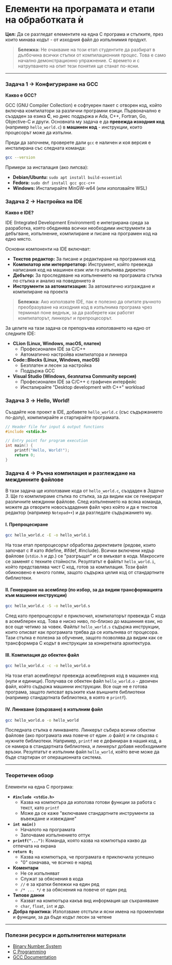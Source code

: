 # Елементи на програмата и етапи на обработката ѝ

**Цел:** Да се разгледат елементите на една C програма и стъпките, през които минава кодът - от изходния файл до изпълнимия продукт.

> **Бележка:** Не очакваме на този етап студентите да разбират в дълбочина всички стъпки от компилационния процес. Това е само начално демонстрационно упражнение. С времето и с натрупването на опит тези понятия ще станат по-ясни.

---

### Задача 1 → Конфигуриране на GCC

**Какво е GCC?**

GCC (GNU Compiler Collection) е софтуерен пакет с отворен код, който включва компилатори за различни програмни езици. Първоначално е създаден за езика **C**, но днес поддържа и Ada, C++, Fortran, Go, Objective-C и други. Основната му задача е да **превежда изходния код** (например `hello_world.c`) в **машинен код** - инструкции, които процесорът може да изпълни.

Преди да започнем, проверете дали `gcc` е наличен и коя версия е инсталирана със следната команда:

```bash
gcc --version
```

Примери за инсталация (ако липсва):

- **Debian/Ubuntu:** `sudo apt install build-essential`
- **Fedora:** `sudo dnf install gcc gcc-c++`
- **Windows:** Инсталирайте MinGW-w64 (или използвайте WSL)

### Задача 2 → Настройка на IDE

**Какво е IDE?**

IDE (Integrated Development Environment) е интегрирана среда за разработка, която обединява всички необходими инструменти за дебъгване, изпълнение, компилиране и писане на програмен код на едно място.

Основни компоненти на IDE включват:

- **Текстов редактор:** За писане и редактиране на програмния код
- **Компилатор или интерпретатор:** Инструмент, който превежда написания код на машинен език или го изпълнява директно
- **Дебъгер:** За проследяване на изпълнението на програмата стъпка по стъпка и анализ на поведението ѝ
- **Инструменти за автоматизация:** За автоматично изграждане и компилиране на проекта

> **Бележка:** Ако използвате IDE, пак е полезно да опитате ръчното преобразуване на изходния код в изпълнима програма чрез терминал поне веднъж, за да разберете как работят компилаторът, линкерът и препроцесорът.

За целите на тази задача се препоръчва използването на едно от следните IDE:

- **CLion (Linux, Windows, macOS, платен)**
    - Професионален IDE за C/C++
    - Автоматично настройва компилатора и линкера
- **Code::Blocks (Linux, Windows, macOS)**
    - Безплатен и лесен за настройка
    - Поддържа GCC
- **Visual Studio (Windows, безплатна Community версия)**
    - Професионален IDE за C/C++ с графичен интерфейс
    - Инсталирайте "Desktop development with C++" workload

### Задача 3 → Hello, World!

Създайте нов проект в IDE, добавете `hello_world.c` (със съдържанието по-долу), компилирайте и стартирайте програмата.

```c
// Header file for input & output functions
#include <stdio.h>

// Entry point for program execution
int main() {
    printf("Hello, World!");
    return 0;
}
```

### Задача 4 → Ръчна компилация и разглеждане на междинните файлове

В тази задача ще използваме кода от `hello_world.c`, създаден в *Задача 3*. Ще го компилираме стъпка по стъпка, за да видим как се генерират различните междинни файлове. След изпълнението на всяка команда, можете да отворите новосъздадения файл чрез който и да е текстов редактор (например `Notepad++`) и да разгледате съдържанието му.

#### I. Препроцесиране

```bash
gcc hello_world.c -E -o hello_world.i
```

На този етап препроцесорът обработва директивите (редове, които започват с # като #define, #ifdef, #include). Всички включени хедър файлове (`stdio.h` и др.) се "разгръщат" и се вмъкват в кода. Макросите се заменят с техните стойности. Резултатът е файлът `hello_world.i`, който представлява чист C код, готов за компилация. Този файл обикновено е много голям, защото съдържа целия код от стандартните библиотеки.

#### II. Генериране на асемблер (по избор, за да видим трансформацията към машинни инструкции)

```bash
gcc hello_world.c -S -o hello_world.s
```

След като препроцесорът е приключил, компилаторът превежда C кода в асемблерен код. Това е ниско ниво, по-близко до машинния език, но все още четимо за човек. Файлът `hello_world.s` съдържа инструкции, които описват как програмата трябва да се изпълнява от процесора. Тази стъпка е полезна за обучение, защото позволява да видим как се трансформира C кодът в инструкции за конкретната архитектура.

#### III. Компилация до обектен файл

```bash
gcc hello_world.c -c -o hello_world.o
```

На този етап асемблерът превежда асемблерния код в машинен код (нули и единици). Получава се обектен файл `hello_world.o` - двоичен файл, който съдържа машинни инструкции. Все още не е готова програма, защото липсват връзките към външните библиотеки (например стандартната библиотека, в която е `printf`).

#### IV. Линкване (свързване) в изпълним файл

```bash
gcc hello_world.o -o hello_world
```

Последната стъпка е линкването. Линкерът събира всички обектни файлове (ако програмата има повече от един .o файл) и ги свързва с нужните библиотеки. Например, `printf` не е дефиниран в нашия код, а се намира в стандартната библиотека, и линкерът добавя необходимите връзки. Резултатът е изпълним файл `hello_world`, който вече може да бъде стартиран от операционната система.

---

### Теоретичен обзор

Елементи на една C програма:

- **`#include <stdio.h>`**
    - Kазва на компютъра да използва готови функции за работа с текст, като `printf`
    - Може да се каже "включваме стандартните инструменти за въвеждане и извеждане"
- **`int main()`**
    - Началото на програмата
    - Започваме изпълнението оттук
- **`printf("...")`:** Команда, която казва на компютъра какво да отпечата на екрана
- **`return 0;`**
    - Казва на компютъра, че програмата е приключила успешно
    - "0" означава, че всичко е наред
- **Коментари**
    - Не се изпълняват
    - Служат за обяснения в кода
    - `//` е за кратки бележки на един ред
    - `/* ... */` е за обяснения на повече от един ред
- **Типове данни**
    - Казват на компютъра какъв вид информация ще съхраняваме
    - `char`, `float`, `int` и др.
- **Добра практика:** Използваме отстъпи и ясни имена на променливи и функции, за да бъде кодът лесен за четене

---

### Полезни ресурси и допълнителни материали

- [Binary Number System](https://www.mathsisfun.com/binary-number-system.html)
- [C Programming](https://devdocs.io/c/)
- [GCC Documentation](https://gcc.gnu.org/)